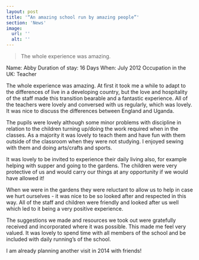 ```yaml
---
layout: post
title: '“An amazing school run by amazing people”'
section: 'News'
image: 
  url: ''
  alt: ''
---
```


<blockquote>The whole experience was amazing.</blockquote>
Name: Abby
Duration of stay: 16 Days
When: July 2012
Occupation in the UK: Teacher

The whole experience was amazing. At first it took me a while to adapt to the differences of live in a developing country, but the love and hospitality of the staff made this transition bearable and a fantastic experience. All of the teachers were lovely and conversed with us regularly, which was lovely. It was nice to discuss the differences between England and Uganda.

The pupils were lovely although some minor problems with discipline in relation to the children turning up/doing the work required when in the classes. As a majority it was lovely to teach them and have fun with them outside of the classroom when they were not studying. I enjoyed sewing with them and doing arts/crafts and sports.

It was lovely to be invited to experience their daily living also, for example helping with supper and going to the gardens. The children were very protective of us and would carry our things at any opportunity if we would have allowed it!

When we were in the gardens they were reluctant to allow us to help in case we hurt ourselves - it was nice to be so looked after and respected in this way. All of the staff and children were friendly and looked after us well which led to it being a very positive experience.

The suggestions we made and resources we took out were gratefully received and incorporated where it was possible. This made me feel very valued. It was lovely to spend time with all members of the school and be included with daily running’s of the school.

I am already planning another visit in 2014 with friends!
